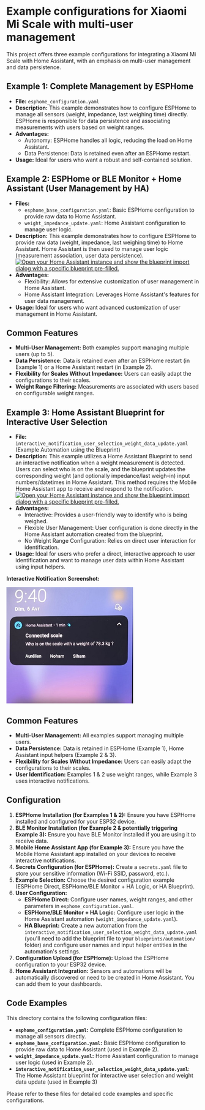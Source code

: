 # Example configurations for Xiaomi Mi Scale with multi-user management

This project offers three example configurations for integrating a Xiaomi Mi Scale with Home Assistant, with an emphasis on multi-user management and data persistence.

## Example 1: Complete Management by ESPHome

- **File:** `esphome_configuration.yaml`
- **Description:** This example demonstrates how to configure ESPHome to manage all sensors (weight, impedance, last weighing time) directly. ESPHome is responsible for data persistence and associating measurements with users based on weight ranges.
- **Advantages:**
  - Autonomy: ESPHome handles all logic, reducing the load on Home Assistant.
  - Data Persistence: Data is retained even after an ESPHome restart.
- **Usage:** Ideal for users who want a robust and self-contained solution.

## Example 2: ESPHome or BLE Monitor + Home Assistant (User Management by HA)

- **Files:**
  - `esphome_base_configuration.yaml`: Basic ESPHome configuration to provide raw data to Home Assistant.
  - `weight_impedance_update.yaml`: Home Assistant configuration to manage user logic.
- **Description:** This example demonstrates how to configure ESPHome to provide raw data (weight, impedance, last weighing time) to Home Assistant. Home Assistant is then used to manage user logic (measurement association, user data persistence).
  [![Open your Home Assistant instance and show the blueprint import dialog with a specific blueprint pre-filled.](https://my.home-assistant.io/badges/blueprint_import.svg)](https://my.home-assistant.io/redirect/blueprint_import/?blueprint_url=https://github.com/dckiller51/bodymiscale/blob/main/example_config/weight_impedance_update.yaml)
- **Advantages:**
  - Flexibility: Allows for extensive customization of user management in Home Assistant.
  - Home Assistant Integration: Leverages Home Assistant's features for user data management.
- **Usage:** Ideal for users who want advanced customization of user management in Home Assistant.

## Common Features

- **Multi-User Management:** Both examples support managing multiple users (up to 5).
- **Data Persistence:** Data is retained even after an ESPHome restart (in Example 1) or a Home Assistant restart (in Example 2).
- **Flexibility for Scales Without Impedance:** Users can easily adapt the configurations to their scales.
- **Weight Range Filtering:** Measurements are associated with users based on configurable weight ranges.

## Example 3: Home Assistant Blueprint for Interactive User Selection

- **File:** `interactive_notification_user_selection_weight_data_update.yaml` (Example Automation using the Blueprint)
- **Description:** This example utilizes a Home Assistant Blueprint to send an interactive notification when a weight measurement is detected. Users can select who is on the scale, and the blueprint updates the corresponding weight (and optionally impedance/last weigh-in) input numbers/datetimes in Home Assistant. This method requires the Mobile Home Assistant app to receive and respond to the notification.
  [![Open your Home Assistant instance and show the blueprint import dialog with a specific blueprint pre-filled.](https://my.home-assistant.io/badges/blueprint_import.svg)](https://my.home-assistant.io/redirect/blueprint_import/?blueprint_url=https://github.com/dckiller51/bodymiscale/blob/main/example_config/interactive_notification_user_selection_weight_data_update.yaml)
- **Advantages:**
  - Interactive: Provides a user-friendly way to identify who is being weighed.
  - Flexible User Management: User configuration is done directly in the Home Assistant automation created from the blueprint.
  - No Weight Range Configuration: Relies on direct user interaction for identification.
- **Usage:** Ideal for users who prefer a direct, interactive approach to user identification and want to manage user data within Home Assistant using input helpers.

**Interactive Notification Screenshot:**

![Screenshot of Interactive Scale Notification](/example_config/screenshot_phone_notification.jpg)

## Common Features

- **Multi-User Management:** All examples support managing multiple users.
- **Data Persistence:** Data is retained in ESPHome (Example 1), Home Assistant input helpers (Example 2 & 3).
- **Flexibility for Scales Without Impedance:** Users can easily adapt the configurations to their scales.
- **User Identification:** Examples 1 & 2 use weight ranges, while Example 3 uses interactive notifications.

## Configuration

1. **ESPHome Installation (for Examples 1 & 2):** Ensure you have ESPHome installed and configured for your ESP32 device.
2. **BLE Monitor Installation (for Example 2 & potentially triggering Example 3):** Ensure you have BLE Monitor installed if you are using it to receive data.
3. **Mobile Home Assistant App (for Example 3):** Ensure you have the Mobile Home Assistant app installed on your devices to receive interactive notifications.
4. **Secrets Configuration (for ESPHome):** Create a `secrets.yaml` file to store your sensitive information (Wi-Fi SSID, password, etc.).
5. **Example Selection:** Choose the desired configuration example (ESPHome Direct, ESPHome/BLE Monitor + HA Logic, or HA Blueprint).
6. **User Configuration:**
   - **ESPHome Direct:** Configure user names, weight ranges, and other parameters in `esphome_configuration.yaml`.
   - **ESPHome/BLE Monitor + HA Logic:** Configure user logic in the Home Assistant automation (`weight_impedance_update.yaml`).
   - **HA Blueprint:** Create a new automation from the `interactive_notification_user_selection_weight_data_update.yaml` (you'll need to add the blueprint file to your `blueprints/automation/` folder) and configure user names and input helper entities in the automation's settings.
7. **Configuration Upload (for ESPHome):** Upload the ESPHome configuration to your ESP32 device.
8. **Home Assistant Integration:** Sensors and automations will be automatically discovered or need to be created in Home Assistant. You can add them to your dashboards.

## Code Examples

This directory contains the following configuration files:

- **`esphome_configuration.yaml`:** Complete ESPHome configuration to manage all sensors directly.
- **`esphome_base_configuration.yaml`:** Basic ESPHome configuration to provide raw data to Home Assistant (used in Example 2).
- **`weight_impedance_update.yaml`:** Home Assistant configuration to manage user logic (used in Example 2).
- **`interactive_notification_user_selection_weight_data_update.yaml`**: The Home Assistant blueprint for interactive user selection and weight data update (used in Example 3)

Please refer to these files for detailed code examples and specific configurations.
